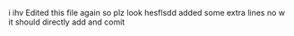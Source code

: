 i ihv Edited this file  again so plz look
hesflsdd    added some extra lines no w it should directly add and comit

